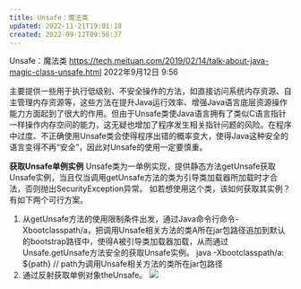 ```yaml
---
title: Unsafe：魔法类
updated: 2022-11-21T19:01:18
created: 2022-09-12T09:56:37
---
```


Unsafe：魔法类
<https://tech.meituan.com/2019/02/14/talk-about-java-magic-class-unsafe.html>
2022年9月12日
9:56

主要提供一些用于执行低级别、不安全操作的方法，如直接访问系统内存资源、自主管理内存资源等，这些方法在提升Java运行效率、增强Java语言底层资源操作能力方面起到了很大的作用。但由于Unsafe类使Java语言拥有了类似C语言指针一样操作内存空间的能力，这无疑也增加了程序发生相关指针问题的风险。在程序中过度、不正确使用Unsafe类会使得程序出错的概率变大，使得Java这种安全的语言变得不再“安全”，因此对Unsafe的使用一定要慎重。

**获取Unsafe单例实例**
Unsafe类为一单例实现，提供静态方法getUnsafe获取Unsafe实例，当且仅当调用getUnsafe方法的类为引导类加载器所加载时才合法，否则抛出SecurityException异常。
如若想使用这个类，该如何获取其实例？有如下两个可行方案。
1.  从getUnsafe方法的使用限制条件出发，通过Java命令行命令-Xbootclasspath/a，把调用Unsafe相关方法的类A所在jar包路径追加到默认的bootstrap路径中，使得A被引导类加载器加载，从而通过Unsafe.getUnsafe方法安全的获取Unsafe实例。
java -Xbootclasspath/a: \${path} // path为调用Unsafe相关方法的类所在jar包路径
1.  通过反射获取单例对象theUnsafe。
![](C:\Users\82609\AppData\Local\Temp\Java\pandoc/media/image1.png)
